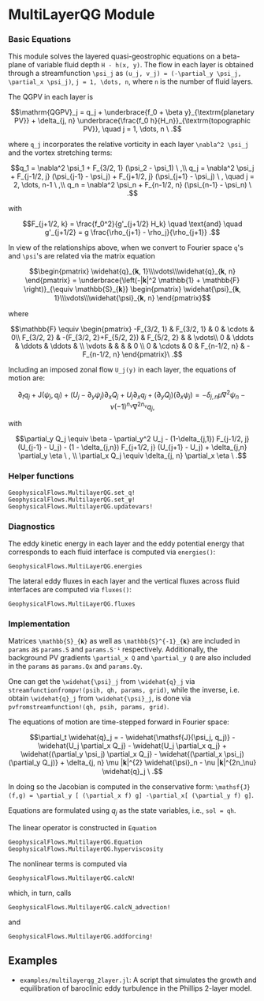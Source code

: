 # MultiLayerQG Module

### Basic Equations

This module solves the layered quasi-geostrophic equations on a beta-plane of variable fluid 
depth ``H - h(x, y)``. The flow in each layer is obtained through a streamfunction ``\psi_j`` as 
``(u_j, v_j) = (-\partial_y \psi_j, \partial_x \psi_j)``, ``j = 1, \dots, n``, where ``n`` 
is the number of fluid layers.

The QGPV in each layer is

```math
\mathrm{QGPV}_j = q_j + \underbrace{f_0 + \beta y}_{\textrm{planetary PV}} + \delta_{j, n} \underbrace{\frac{f_0 h}{H_n}}_{\textrm{topographic PV}}, \quad j = 1, \dots, n \ .
```

where ``q_j`` incorporates the relative vorticity in each layer ``\nabla^2 \psi_j`` and the 
vortex stretching terms:

```math
q_1 = \nabla^2 \psi_1 + F_{3/2, 1} (\psi_2 - \psi_1) \ ,\\
q_j = \nabla^2 \psi_j + F_{j-1/2, j} (\psi_{j-1} - \psi_j) + F_{j+1/2, j} (\psi_{j+1} - \psi_j) \ , \quad j = 2, \dots, n-1 \ ,\\
q_n = \nabla^2 \psi_n + F_{n-1/2, n} (\psi_{n-1} - \psi_n) \ .
```

with

```math
F_{j+1/2, k} = \frac{f_0^2}{g'_{j+1/2} H_k} \quad \text{and} \quad
g'_{j+1/2} = g \frac{\rho_{j+1} - \rho_j}{\rho_{j+1}} .
```

In view of the relationships above, when we convert to Fourier space ``q``'s and ``\psi``'s are 
related via the matrix equation

```math
\begin{pmatrix} \widehat{q}_{𝐤, 1}\\\vdots\\\widehat{q}_{𝐤, n} \end{pmatrix} =
\underbrace{\left(-|𝐤|^2 \mathbb{1} + \mathbb{F} \right)}_{\equiv \mathbb{S}_{𝐤}}
\begin{pmatrix} \widehat{\psi}_{𝐤, 1}\\\vdots\\\widehat{\psi}_{𝐤, n} \end{pmatrix}
```

where

```math
\mathbb{F} \equiv \begin{pmatrix}
 -F_{3/2, 1} &              F_{3/2, 1}  &   0   &  \cdots    & 0\\
  F_{3/2, 2} & -(F_{3/2, 2}+F_{5/2, 2}) & F_{5/2, 2} &       & \vdots\\
 0           &                  \ddots  &   \ddots   & \ddots & \\
 \vdots      &                          &            &        &  0 \\
 0           &       \cdots             &   0   & F_{n-1/2, n} & -F_{n-1/2, n}
\end{pmatrix}\ .
```

Including an imposed zonal flow ``U_j(y)`` in each layer, the equations of motion are:

```math
\partial_t q_j + \mathsf{J}(\psi_j, q_j ) + (U_j - \partial_y\psi_j) \partial_x Q_j +  U_j \partial_x q_j  + (\partial_y Q_j)(\partial_x \psi_j) = -\delta_{j, n} \mu \nabla^2 \psi_n - \nu (-1)^{n_\nu} \nabla^{2 n_\nu} q_j,
```

with

```math
\partial_y Q_j \equiv \beta - \partial_y^2 U_j - (1-\delta_{j,1}) F_{j-1/2, j} (U_{j-1} - U_j) - (1 - \delta_{j,n}) F_{j+1/2, j} (U_{j+1} - U_j) + \delta_{j,n} \partial_y \eta \ , \\
\partial_x Q_j \equiv \delta_{j, n} \partial_x \eta \ .
```

### Helper functions

```@docs
GeophysicalFlows.MultilayerQG.set_q!
GeophysicalFlows.MultilayerQG.set_ψ!
GeophysicalFlows.MultilayerQG.updatevars!
```

### Diagnostics

The eddy kinetic energy in each layer and the eddy potential energy that corresponds to each 
fluid interface is computed via `energies()`:

```@docs
GeophysicalFlows.MultiLayerQG.energies
```

The lateral eddy fluxes in each layer and the vertical fluxes across fluid interfaces are
computed via `fluxes()`:

```@docs
GeophysicalFlows.MultiLayerQG.fluxes
```

### Implementation

Matrices ``\mathbb{S}_{𝐤}`` as well as ``\mathbb{S}^{-1}_{𝐤}`` are included in `params` as 
`params.S` and `params.S⁻¹` respectively. Additionally, the background PV gradients 
``\partial_x Q`` and ``\partial_y Q`` are also included in the `params` as `params.Qx` and 
`params.Qy`.

One can get the ``\widehat{\psi}_j`` from ``\widehat{q}_j`` via 
`streamfunctionfrompv!(psih, qh, params, grid)`, while the inverse, i.e. obtain ``\widehat{q}_j`` from ``\widehat{\psi}_j``, is done via  `pvfromstreamfunction!(qh, psih, params, grid)`.

The equations of motion are time-stepped forward in Fourier space:

```math
\partial_t \widehat{q}_j = - \widehat{\mathsf{J}(\psi_j, q_j)}  - \widehat{U_j \partial_x Q_j} - \widehat{U_j \partial_x q_j}
+ \widehat{(\partial_y \psi_j) \partial_x Q_j}  - \widehat{(\partial_x \psi_j)(\partial_y Q_j)} + \delta_{j, n} \mu |𝐤|^{2} \widehat{\psi}_n - \nu |𝐤|^{2n_\nu} \widehat{q}_j \ .
```

In doing so the Jacobian is computed in the conservative form: ``\mathsf{J}(f,g) =
\partial_y [ (\partial_x f) g] -\partial_x[ (\partial_y f) g]``.

Equations are formulated using $q_j$ as the state variables, i.e., `sol = qh`.

The linear operator is constructed in `Equation`

```@docs
GeophysicalFlows.MultilayerQG.Equation
GeophysicalFlows.MultilayerQG.hyperviscosity
```

The nonlinear terms is computed via

```@docs
GeophysicalFlows.MultilayerQG.calcN!
```
which, in turn, calls 

```@docs
GeophysicalFlows.MultilayerQG.calcN_advection!
```
and

```@docs
GeophysicalFlows.MultilayerQG.addforcing!
```
 
 
 ## Examples

 - `examples/multilayerqg_2layer.jl`: A script that simulates the growth and equilibration of baroclinic eddy turbulence in the Phillips 2-layer model.
